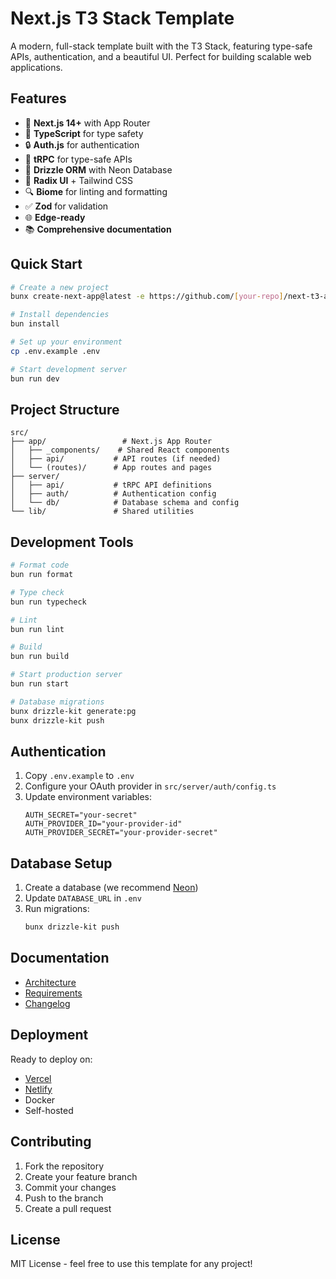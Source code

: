 # Next.js T3 Stack Template

A modern, full-stack template built with the T3 Stack, featuring type-safe APIs, authentication, and a beautiful UI. Perfect for building scalable web applications.

## Features

- 🚀 **Next.js 14+** with App Router
- 📘 **TypeScript** for type safety
- 🔒 **Auth.js** for authentication
- 🔄 **tRPC** for type-safe APIs
- 💾 **Drizzle ORM** with Neon Database
- 🎨 **Radix UI** + Tailwind CSS
- 🔍 **Biome** for linting and formatting
- ✅ **Zod** for validation
- 🌐 **Edge-ready**
- 📚 **Comprehensive documentation**

## Quick Start

```bash
# Create a new project
bunx create-next-app@latest -e https://github.com/[your-repo]/next-t3-app-template

# Install dependencies
bun install

# Set up your environment
cp .env.example .env

# Start development server
bun run dev
```

## Project Structure

```
src/
├── app/                 # Next.js App Router
│   ├── _components/    # Shared React components
│   ├── api/           # API routes (if needed)
│   └── (routes)/      # App routes and pages
├── server/
│   ├── api/           # tRPC API definitions
│   ├── auth/          # Authentication config
│   └── db/            # Database schema and config
└── lib/               # Shared utilities
```

## Development Tools

```bash
# Format code
bun run format

# Type check
bun run typecheck

# Lint
bun run lint

# Build
bun run build

# Start production server
bun run start

# Database migrations
bunx drizzle-kit generate:pg
bunx drizzle-kit push
```

## Authentication

1. Copy `.env.example` to `.env`
2. Configure your OAuth provider in `src/server/auth/config.ts`
3. Update environment variables:
   ```env
   AUTH_SECRET="your-secret"
   AUTH_PROVIDER_ID="your-provider-id"
   AUTH_PROVIDER_SECRET="your-provider-secret"
   ```

## Database Setup

1. Create a database (we recommend [Neon](https://neon.tech))
2. Update `DATABASE_URL` in `.env`
3. Run migrations:
   ```bash
   bunx drizzle-kit push
   ```

## Documentation

- [Architecture](docs/architecture.md)
- [Requirements](docs/requirements.md)
- [Changelog](docs/changelog.md)

## Deployment

Ready to deploy on:
- [Vercel](https://vercel.com)
- [Netlify](https://netlify.com)
- Docker
- Self-hosted

## Contributing

1. Fork the repository
2. Create your feature branch
3. Commit your changes
4. Push to the branch
5. Create a pull request

## License

MIT License - feel free to use this template for any project!
